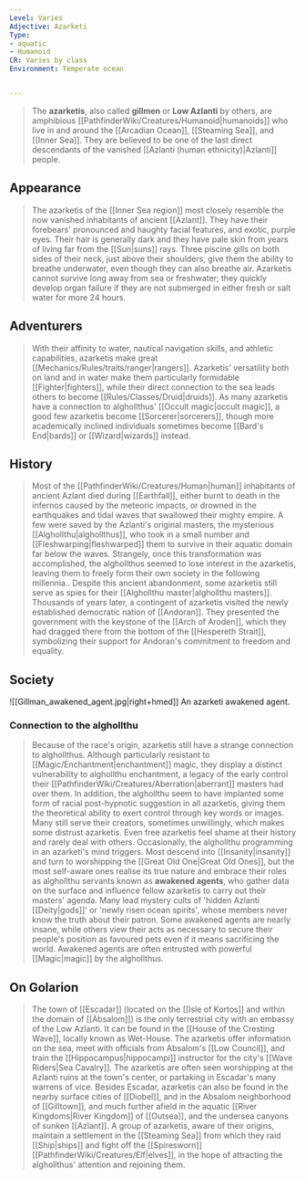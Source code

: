 ```yaml
---
Level: Varies
Adjective: Azarketi
Type:
- aquatic
- Humanoid
CR: Varies by class
Environment: Temperate ocean


---
```


> The **azarketis**, also called **gillmen** or **Low Azlanti** by others, are amphibious [[PathfinderWiki/Creatures/Humanoid|humanoids]] who live in and around the [[Arcadian Ocean]], [[Steaming Sea]], and [[Inner Sea]]. They are believed to be one of the last direct descendants of the vanished [[Azlanti (human ethnicity)|Azlanti]] people.



## Appearance

> The azarketis of the [[Inner Sea region]] most closely resemble the now vanished inhabitants of ancient [[Azlant]]. They have their forebears' pronounced and haughty facial features, and exotic, purple eyes. Their hair is generally dark and they have pale skin from years of living far from the [[Sun|suns]] rays. Three piscine gills on both sides of their neck, just above their shoulders, give them the ability to breathe underwater, even though they can also breathe air. Azarketis cannot survive long away from sea or freshwater; they quickly develop organ failure if they are not submerged in either fresh or salt water for more 24 hours.


## Adventurers

> With their affinity to water, nautical navigation skills, and athletic capabilities, azarketis make great [[Mechanics/Rules/traits/ranger|rangers]]. Azarketis' versatility both on land and in water make them particularly formidable [[Fighter|fighters]], while their direct connection to the sea leads others to become [[Rules/Classes/Druid|druids]]. As many azarketis have a connection to alghollthus' [[Occult magic|occult magic]], a good few azarketis become [[Sorcerer|sorcerers]], though more academically inclined individuals sometimes become [[Bard's End|bards]] or [[Wizard|wizards]] instead.


## History

> Most of the [[PathfinderWiki/Creatures/Human|human]] inhabitants of ancient Azlant died during [[Earthfall]], either burnt to death in the infernos caused by the meteoric impacts, or drowned in the earthquakes and tidal waves that swallowed their mighty empire. A few were saved by the Azlanti's original masters, the mysterious [[Alghollthu|alghollthus]], who took in a small number and [[Fleshwarping|fleshwarped]] them to survive in their aquatic domain far below the waves. Strangely, once this transformation was accomplished, the alghollthus seemed to lose interest in the azarketis, leaving them to freely form their own society in the following millennia.. Despite this ancient abandonment, some azarketis still serve as spies for their [[Alghollthu master|alghollthu masters]].
> Thousands of years later, a contingent of azarketis visited the newly established democratic nation of [[Andoran]]. They presented the government with the keystone of the [[Arch of Aroden]], which they had dragged there from the bottom of the [[Hespereth Strait]], symbolizing their support for Andoran's commitment to freedom and equality.


## Society

![[Gillman_awakened_agent.jpg|right+hmed]] 
 An azarketi awakened agent.

### Connection to the alghollthu

> Because of the race's origin, azarketis still have a strange connection to alghollthus. Although particularly resistant to [[Magic/Enchantment|enchantment]] magic, they display a distinct vulnerability to alghollthu enchantment, a legacy of the early control their [[PathfinderWiki/Creatures/Aberration|aberrant]] masters had over them. In addition, the alghollthu seem to have implanted some form of racial post-hypnotic suggestion in all azarketis, giving them the theoretical ability to exert control through key words or images. Many still serve their creators, sometimes unwillingly, which makes some distrust azarketis. Even free azarketis feel shame at their history and rarely deal with others.
> Occasionally, the alghollthu programming in an azarketi's mind triggers. Most descend into [[Insanity|insanity]] and turn to worshipping the [[Great Old One|Great Old Ones]], but the most self-aware ones realise its true nature and embrace their roles as alghollthu servants known as **awakened agents**, who gather data on the surface and influence fellow azarketis to carry out their masters' agenda. Many lead mystery cults of 'hidden Azlanti [[Deity|gods]]' or 'newly risen ocean spirits', whose members never know the truth about their patron. Some awakened agents are nearly insane, while others view their acts as necessary to secure their people's position as favoured pets even if it means sacrificing the world. Awakened agents are often entrusted with powerful [[Magic|magic]] by the alghollthus.


## On Golarion

> The town of [[Escadar]] (located on the [[Isle of Kortos]] and within the domain of [[Absalom]]) is the only terrestrial city with an embassy of the Low Azlanti. It can be found in the [[House of the Cresting Wave]], locally known as Wet-House. The azarketis offer information on the sea, meet with officials from Absalom's [[Low Council]], and train the [[Hippocampus|hippocampi]] instructor for the city's [[Wave Riders|Sea Cavalry]]. The azarketis are often seen worshipping at the Azlanti ruins at the town's center, or partaking in Escadar's many warrens of vice.
> Besides Escadar, azarketis can also be found in the nearby surface cities of [[Diobel]], and in the Absalom neighborhood of [[Gilltown]], and much further afield in the aquatic [[River Kingdoms|River Kingdom]] of [[Outsea]], and the undersea canyons of sunken [[Azlant]]. A group of azarketis, aware of their origins, maintain a settlement in the [[Steaming Sea]] from which they raid [[Ship|ships]] and fight off the [[Spiresworn]] [[PathfinderWiki/Creatures/Elf|elves]], in the hope of attracting the alghollthus' attention and rejoining them.









